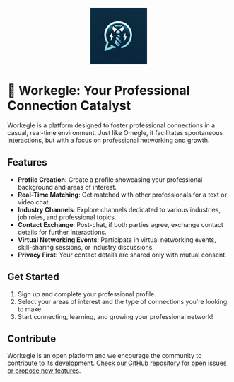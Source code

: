 <p align="center">
  <img src="./misc/workegle-readme_logo.png" alt="Workegle Logo">
</p>

# 👔 Workegle: Your Professional Connection Catalyst

Workegle is a platform designed to foster professional connections in a casual, real-time environment. Just like Omegle, it facilitates spontaneous interactions, but with a focus on professional networking and growth.

## Features

- **Profile Creation**: Create a profile showcasing your professional background and areas of interest.
- **Real-Time Matching**: Get matched with other professionals for a text or video chat.
- **Industry Channels**: Explore channels dedicated to various industries, job roles, and professional topics.
- **Contact Exchange**: Post-chat, if both parties agree, exchange contact details for further interactions.
- **Virtual Networking Events**: Participate in virtual networking events, skill-sharing sessions, or industry discussions.
- **Privacy First**: Your contact details are shared only with mutual consent.

## Get Started

1. Sign up and complete your professional profile.
2. Select your areas of interest and the type of connections you're looking to make.
3. Start connecting, learning, and growing your professional network!

## Contribute

Workegle is an open platform and we encourage the community to contribute to its development. [Check our GitHub repository for open issues or propose new features](https://github.com/ludovicobesana/Workegle/issues).

<!-- [Join Workegle and start networking the modern way!](http://websitename.com) -->

